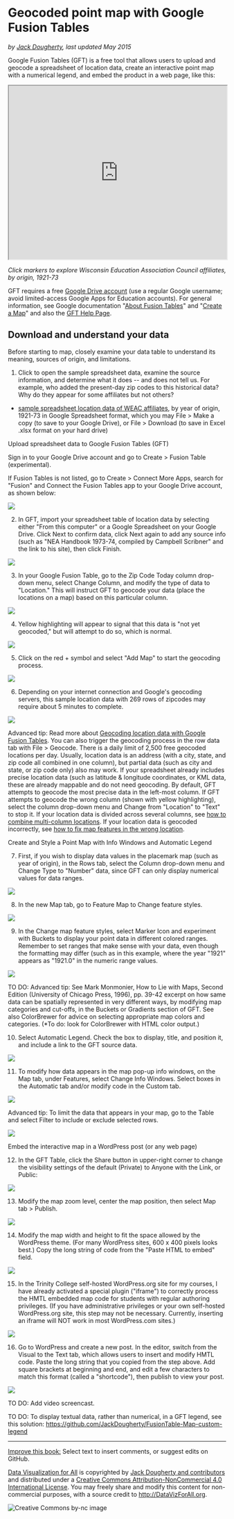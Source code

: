 # Geocoded point map with Google Fusion Tables

*by [Jack Dougherty](../../introduction/who.md), last updated May 2015*

Google Fusion Tables (GFT) is a free tool that allows users to upload and geocode a spreadsheet of location data, create an interactive point map with a numerical legend, and embed the product in a web page, like this:

<iframe width="100%" height="400" src="https://www.google.com/fusiontables/embedviz?q=select+col2+from+1OenqPrEAJVZDQrUe5fSeElMMVjrUbHTN9JoN0KU&viz=MAP&h=false&lat=44.517390498730755&lng=-89.70086420624999&t=1&z=6&l=col2&y=2&tmplt=2&hml=GEOCODABLE"></iframe>

*Click markers to explore Wisconsin Education Association Council affiliates, by origin, 1921-73*

GFT requires a free [Google Drive account](http://drive.google.com/) (use a regular Google username; avoid limited-access Google Apps for Education accounts). For general information, see Google documentation "[About Fusion Tables](https://support.google.com/fusiontables/answer/2571232)" and "[Create a Map](https://support.google.com/fusiontables/answer/2527132)" and also the [GFT Help Page](http://www.google.com/support/fusiontables/).

## Download and understand your data
Before starting to map, closely examine your data table to understand its meaning, sources of origin, and limitations.

1) Click to open the sample spreadsheet data, examine the source information, and determine what it does -- and does not tell us. For example, who added the present-day zip codes to this historical data? Why do they appear for some affiliates but not others?

- [sample spreadsheet location data of WEAC affiliates](https://docs.google.com/spreadsheet/ccc?key=0AtmGKybdRLlZdGlUM3hhUWhUZ1BibXdFbFFqLWVYbnc&usp=sharing), by year of origin, 1921-73 in Google Spreadsheet format, which you may File > Make a copy (to save to your Google Drive), or File > Download (to save in Excel .xlsx format on your hard drive)

Upload spreadsheet data to Google Fusion Tables (GFT)

Sign in to your Google Drive account and go to Create > Fusion Table (experimental).

If Fusion Tables is not listed, go to Create > Connect More Apps, search for "Fusion" and Connect the Fusion Tables app to your Google Drive account, as shown below:

![](GFTPoint1.png)

2) In GFT, import your spreadsheet table of location data by selecting either "From this computer" or a Google Spreadsheet on your Google Drive. Click Next to confirm data, click Next again to add any source info (such as "NEA Handbook 1973-74, compiled by Campbell Scribner" and the link to his site), then click Finish.

![](GFTPoint2.png)

3) In your Google Fusion Table, go to the Zip Code Today column drop-down menu, select Change Column, and modify the type of data to "Location." This will instruct GFT to geocode your data (place the locations on a map) based on this particular column.

![](GFTPoint3.png)

4) Yellow highlighting will appear to signal that this data is "not yet geocoded," but will attempt to do so, which is normal.

![](GFTPoint4.png)

5) Click on the red + symbol and select "Add Map" to start the geocoding process.

![](GFTPoint5.png)

6) Depending on your internet connection and Google's geocoding servers, this sample location data with 269 rows of zipcodes may require about 5 minutes to complete.

![](GFTPoint6.png)

Advanced tip: Read more about [Geocoding location data with Google Fusion Tables](https://support.google.com/fusiontables/answer/1012281). You can also trigger the geocoding process in the row data tab with File > Geocode. There is a daily limit of 2,500 free geocoded locations per day. Usually, location data is an address (with a city, state, and zip code all combined in one column), but partial data (such as city and state, or zip code only) also may work. If your spreadsheet already includes precise location data (such as latitude & longitude coordinates, or KML data, these are already mappable and do not need geocoding. By default, GFT attempts to geocode the most precise data in the left-most column. If GFT attempts to geocode the wrong column (shown with yellow highlighting), select the column drop-down menu and Change from "Location" to "Text" to stop it. If your location data is divided across several columns, see [how to combine multi-column locations](https://support.google.com/fusiontables/answer/175922). If your location data is geocoded incorrectly, see [how to fix map features in the wrong location](https://support.google.com/fusiontables/answer/171212).

Create and Style a Point Map with Info Windows and Automatic Legend

7) First,  if you wish to display data values in the placemark map (such as year of origin), in the Rows tab, select the Column drop-down menu and Change Type to "Number" data, since GFT can only display numerical values for data ranges.

![](GFTPoint7.png)

8) In the new Map tab, go to Feature Map to Change feature styles.

![](GFTPoint8.png)

9) In the Change map feature styles, select Marker Icon and experiment with Buckets to display your point data in different colored ranges. Remember to set ranges that make sense with your data, even though the formatting may differ (such as in this example, where the year "1921" appears as "1921.0" in the numeric range values.

![](GFTPoint9.png)

TO DO: Advanced tip: See Mark Monmonier, How to Lie with Maps, Second Edition (University of Chicago Press, 1996), pp. 39-42 excerpt on how same data can be spatially represented in very different ways, by modifying map categories and cut-offs, in the Buckets or Gradients section of GFT. See also ColorBrewer for advice on selecting appropriate map colors and categories. (*To do: look for ColorBrewer with HTML color output.)

10) Select Automatic Legend. Check the box to display, title, and position it, and include a link to the GFT source data.

![](GFTPoint10.png)

11) To modify how data appears in the map pop-up info windows, on the Map tab, under Features, select Change Info Windows. Select boxes in the Automatic tab and/or modify code in the Custom tab.

![](GFTPoint11.png)

Advanced tip: To limit the data that appears in your map, go to the Table and select Filter to include or exclude selected rows.

![](GFTPoint11b.png)

Embed the interactive map in a WordPress post (or any web page)

12) In the GFT Table, click the Share button in upper-right corner to change the visibility settings of the default (Private) to Anyone with the Link, or Public:

![](GFTPoint12.png)

13) Modify the map zoom level, center the map position, then select Map tab > Publish.

![](GFTPoint13.png)

14) Modify the map width and height to fit the space allowed by the WordPress theme. (For many WordPress sites, 600 x 400 pixels looks best.) Copy the long string of code from the "Paste HTML to embed" field.

![](GFTPoint14.png)

15) In the Trinity College self-hosted WordPress.org site for my courses, I have already activated a special plugin ("iframe") to correctly process the HMTL embedded map code for students with regular authoring privileges. (If you have administrative privileges or your own self-hosted WordPress.org site, this step may not be necessary. Currently, inserting an iframe will NOT work in most WordPress.com sites.)

![](GFTPoint15.png)

16) Go to WordPress and create a new post. In the editor, switch from the Visual to the Text tab, which allows users to insert and modify HMTL code. Paste the long string that you copied from the step above. Add square brackets at beginning and end, and edit a few characters to match this format (called a "shortcode"), then publish to view your post.

![](GFTPoint17.png)

TO DO: Add video screencast.

TO DO: To display textual data, rather than numerical, in a GFT legend, see this solution: https://github.com/JackDougherty/FusionTable-Map-custom-legend



---



[Improve this book:](../../gitbook/improve.md) Select text to insert comments, or suggest edits on GitHub.

[Data Visualization for All](http://datavizforall.org)
is copyrighted by [Jack Dougherty and contributors](../../introduction/who.md)
and distributed under a [Creative Commons Attribution-NonCommercial 4.0 International License](http://creativecommons.org/licenses/by-nc/4.0). You may freely share and modify this content for non-commercial purposes, with a source credit to http://DataVizForAll.org.

![Creative Commons by-nc image](../../cc-by-nc.png)

